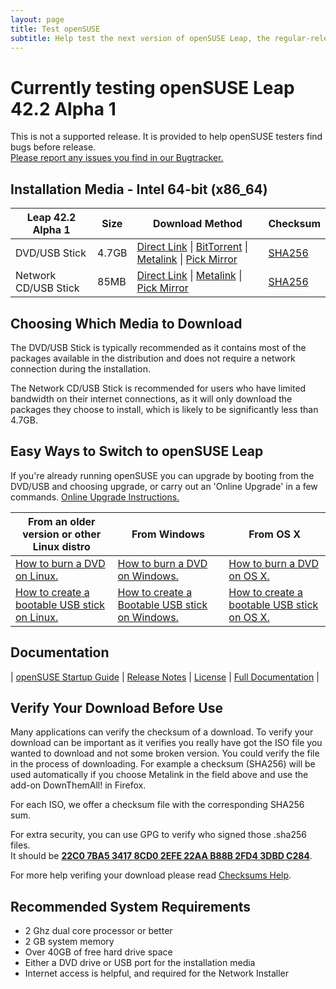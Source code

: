 ```yaml
---
layout: page
title: Test openSUSE
subtitle: Help test the next version of openSUSE Leap, the regular-release distribution for desktop PCs, laptops, and servers. 
---
```

<!--
# No new version of Leap is currently being tested, thanks for your interest!

Please join the opensuse-factory@opensuse.org [Mailing List](https://en.opensuse.org/openSUSE:Mailing_lists) and keep an eye on [openSUSE News](https://news.opensuse.org) for news & discussion about openSUSE's developments.
-->

# Currently testing openSUSE Leap 42.2 Alpha 1

This is not a supported release. It is provided to help openSUSE testers find bugs before release.  
[Please report any issues you find in our Bugtracker.](https://en.opensuse.org/openSUSE:Submitting_bug_reports)

## Installation Media - Intel 64-bit (x86_64)

| Leap 42.2 Alpha 1 | Size | Download Method | Checksum |
| --------- | ---- | --------------- | -------- |
| DVD/USB Stick | 4.7GB | [Direct Link](http://download.opensuse.org/distribution/leap/42.2/iso/openSUSE-Leap-42.2-DVD-x86_64.iso) \| [BitTorrent](http://download.opensuse.org/distribution/leap/42.2/iso/openSUSE-Leap-42.2-DVD-x86_64.iso.torrent) \| [Metalink](http://download.opensuse.org/distribution/leap/42.2/iso/openSUSE-Leap-42.2-DVD-x86_64.iso.meta4) \| [Pick Mirror](http://download.opensuse.org/distribution/leap/42.2/iso/openSUSE-Leap-42.2-DVD-x86_64.iso?mirrorlist) | [SHA256](http://download.opensuse.org/distribution/leap/42.2/iso/openSUSE-Leap-42.2-DVD-x86_64.iso.sha256) |
| Network CD/USB Stick | 85MB | [Direct Link](http://download.opensuse.org/distribution/leap/42.2/iso/openSUSE-Leap-42.2-NET-x86_64.iso) \| [Metalink](http://download.opensuse.org/distribution/leap/42.2/iso/openSUSE-Leap-42.2-NET-x86_64.iso.meta4) \| [Pick Mirror](http://download.opensuse.org/distribution/leap/42.2/iso/openSUSE-Leap-42.2-NET-x86_64.iso?mirrorlist) | [SHA256](http://download.opensuse.org/distribution/leap/42.2/iso/openSUSE-Leap-42.2-NET-x86_64.iso.sha256) |

## Choosing Which Media to Download

The DVD/USB Stick is typically recommended as it contains most of the packages available in the distribution and does not require a network connection during the installation.

The Network CD/USB Stick is recommended for users who have limited bandwidth on their internet connections, as it will only download the packages they choose to install, which is likely to be significantly less than 4.7GB.

## Easy Ways to Switch to openSUSE Leap

If you're already running openSUSE you can upgrade by booting from the DVD/USB and choosing upgrade, or carry out an 'Online Upgrade' in a few commands. [Online Upgrade Instructions.](https://en.opensuse.org/SDB:System_upgrade)

| From an older version or other Linux distro | From Windows | From OS X |
| --------------------- | ------------ | --------- |
| [How to burn a DVD on Linux.](https://en.opensuse.org/SDB:Download_help#Using_Linux) | [How to burn a DVD on Windows.](https://en.opensuse.org/SDB:Download_help#Using_Microsoft_Windows) | [How to burn a DVD on OS X.](https://en.opensuse.org/SDB:Download_help#Using_MacOS_X_.2810.3_and_above.29) |
| [How to create a bootable USB stick on Linux.](https://en.opensuse.org/SDB:Live_USB_stick) | [How to create a Bootable USB stick on Windows.](https://en.opensuse.org/SDB:Create_a_Live_USB_stick_using_Windows) | [How to create a bootable USB stick on OS X.](https://en.opensuse.org/SDB:Create_a_Live_USB_stick_using_Mac_OS_x) |

## Documentation

| [openSUSE Startup Guide](https://doc.opensuse.org/documentation/leap/startup/single-html/book.opensuse.startup/index.html) | [Release Notes](https://doc.opensuse.org/release-notes/x86_64/openSUSE/Leap/42.1/) | [License](https://en.opensuse.org/openSUSE:License) | [Full Documentation](https://doc.opensuse.org) |

## Verify Your Download Before Use

Many applications can verify the checksum of a download. To verify your download can be important as it verifies you really have got the ISO file you wanted to download and not some broken version. You could verify the file in the process of downloading. For example a checksum (SHA256) will be used automatically if you choose Metalink in the field above and use the add-on DownThemAll! in Firefox.

For each ISO, we offer a checksum file with the corresponding SHA256 sum. 

For extra security, you can use GPG to verify who signed those .sha256 files.  
It should be [**22C0 7BA5 3417 8CD0 2EFE 22AA B88B 2FD4 3DBD C284**](http://keyserver.opensuse.org/pks/lookup?search=0x3DBDC284&fingerprint=on&op=vindex).

For more help verifing your download please read [Checksums Help](https://en.opensuse.org/SDB:Download_help#Checksums).

## Recommended System Requirements

* 2 Ghz dual core processor or better
* 2 GB system memory
* Over 40GB of free hard drive space
* Either a DVD drive or USB port for the installation media
* Internet access is helpful, and required for the Network Installer
